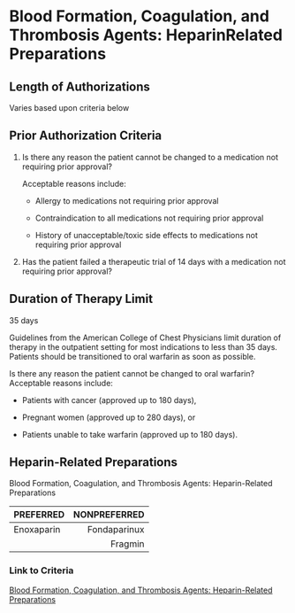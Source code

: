 # Blood Formation, Coagulation, and Thrombosis Agents: HeparinRelated Preparations

## Length of Authorizations

Varies based upon criteria below

## Prior Authorization Criteria

1. Is there any reason the patient cannot be changed to a medication not requiring prior approval?

    Acceptable reasons include:

    - Allergy to medications not requiring prior approval

    - Contraindication to all medications not requiring prior approval

    - History of unacceptable/toxic side effects to medications not requiring prior approval

2. Has the patient failed a therapeutic trial of 14 days with a medication not requiring prior approval?

## Duration of Therapy Limit

35 days

Guidelines from the American College of Chest Physicians limit duration of therapy in the outpatient setting for most indications to less than 35 days. Patients should be transitioned to oral warfarin as soon as possible.

Is there any reason the patient cannot be changed to oral warfarin? Acceptable reasons include:

- Patients with cancer (approved up to 180 days),

- Pregnant women (approved up to 280 days), or

- Patients unable to take warfarin (approved up to 180 days).

## Heparin-Related Preparations

Blood Formation, Coagulation, and Thrombosis Agents: Heparin-Related Preparations

| PREFERRED   | NONPREFERRED |
| :--- | ---: |
| Enoxaparin  | Fondaparinux |
|             | Fragmin      |

### Link to Criteria

[Blood Formation, Coagulation, and Thrombosis Agents: Heparin-Related Preparations](https://pharmacy.medicaid.ohio.gov/sites/default/files/20220415_UPDL_Criteria_FINAL_.pdf#page=12)
